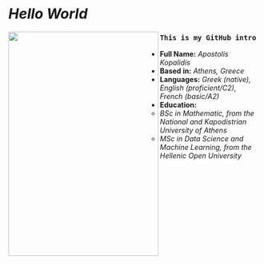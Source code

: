# _Hello World_

<img src="https://github.com/user-attachments/assets/6a499b70-5cb5-4971-ae0e-bdb5ee067c27" height="450" width="300" align="left" />

### `This is my GitHub intro`

- __Full Name:__ _Apostolis Kopalidis_
- __Based in:__ _Athens, Greece_
- __Languages:__ _Greek (native), English (proficient/C2), French (basic/A2)_
- __Education:__
    * _BSc in Mathematic, from the National and Kapodistrian University of Athens_
    * _MSc in Data Science and Machine Learning, from the Hellenic Open University_
